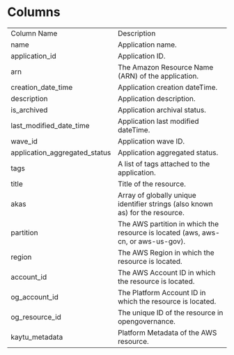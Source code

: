 # Columns  

<table>
	<tr><td>Column Name</td><td>Description</td></tr>
	<tr><td>name</td><td>Application name.</td></tr>
	<tr><td>application_id</td><td>Application ID.</td></tr>
	<tr><td>arn</td><td>The Amazon Resource Name (ARN) of the application.</td></tr>
	<tr><td>creation_date_time</td><td>Application creation dateTime.</td></tr>
	<tr><td>description</td><td>Application description.</td></tr>
	<tr><td>is_archived</td><td>Application archival status.</td></tr>
	<tr><td>last_modified_date_time</td><td>Application last modified dateTime.</td></tr>
	<tr><td>wave_id</td><td>Application wave ID.</td></tr>
	<tr><td>application_aggregated_status</td><td>Application aggregated status.</td></tr>
	<tr><td>tags</td><td>A list of tags attached to the application.</td></tr>
	<tr><td>title</td><td>Title of the resource.</td></tr>
	<tr><td>akas</td><td>Array of globally unique identifier strings (also known as) for the resource.</td></tr>
	<tr><td>partition</td><td>The AWS partition in which the resource is located (aws, aws-cn, or aws-us-gov).</td></tr>
	<tr><td>region</td><td>The AWS Region in which the resource is located.</td></tr>
	<tr><td>account_id</td><td>The AWS Account ID in which the resource is located.</td></tr>
	<tr><td>og_account_id</td><td>The Platform Account ID in which the resource is located.</td></tr>
	<tr><td>og_resource_id</td><td>The unique ID of the resource in opengovernance.</td></tr>
	<tr><td>kaytu_metadata</td><td>Platform Metadata of the AWS resource.</td></tr>
</table>